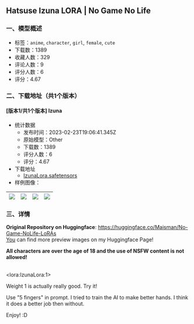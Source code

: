 ## Hatsuse Izuna LORA | No Game No Life
### 一、模型概述

- 标签：`anime`, `character`, `girl`, `female`, `cute`
- 下载数：1389
- 收藏人数：329
- 评论人数：9
- 评分人数：6
- 评分：4.67

### 二、下载地址（共1个版本）

#### [版本1/共1个版本] Izuna

- 统计数据
  - 发布时间：2023-02-23T19:06:41.345Z
  - 原始模型：Other
  - 下载数：1389
  - 评分人数：6
  - 评分：4.67
- 下载地址
  - [IzunaLora.safetensors](https://civitai.com/api/download/models/14462)
- 样例图像：

| <img src="https://image.civitai.com/xG1nkqKTMzGDvpLrqFT7WA/8680b3ff-e4d5-42a8-f8c5-d3a653e4b000/width=450/141219.jpeg" /> | <img src="https://image.civitai.com/xG1nkqKTMzGDvpLrqFT7WA/6464d493-7eae-49b5-cc22-26065eecc400/width=450/141222.jpeg" /> | <img src="https://image.civitai.com/xG1nkqKTMzGDvpLrqFT7WA/87ba1012-2f11-42bb-415a-fbcea68d2c00/width=450/141223.jpeg" /> | <img src="https://image.civitai.com/xG1nkqKTMzGDvpLrqFT7WA/bab9a1bf-f328-4b58-5c32-7ffbeea69900/width=450/141221.jpeg" /> |
| ---- | ---- | ---- | ---- |


### 三、详情
<p><strong>Original Repository on Huggingface</strong>: <a target="_blank" rel="ugc" href="https://huggingface.co/Maisman/No-Game-NoLife-LoRAs￼You">https://huggingface.co/Maisman/No-Game-NoLife-LoRAs<br />You</a> can find more preview images on my Huggingface Page!</p><p><strong>All characters are over the age of 18 and the use of NSFW content is not allowed!</strong></p><p><br />&lt;lora:IzunaLora:1&gt;</p><p>Weight 1 is actually really good. Try it!</p><p>Use "5 fingers" in prompt. I tried to train the AI to make better hands. I think it does a better job then without. </p><p>Enjoy! :D</p>